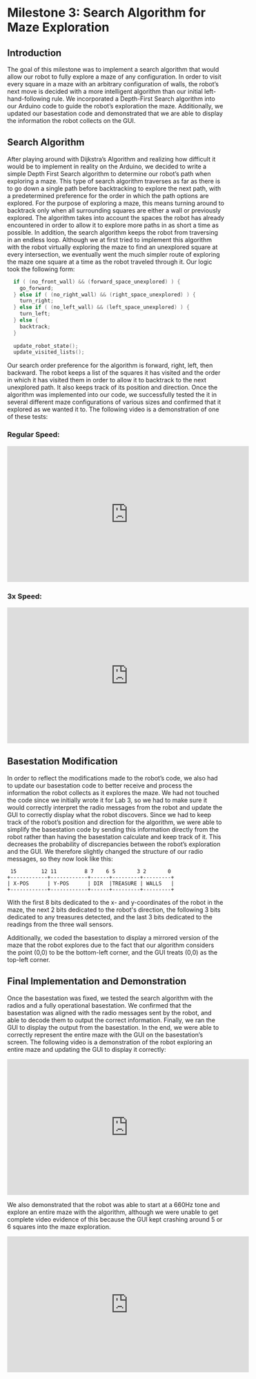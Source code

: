 # Milestone 3: Search Algorithm for Maze Exploration

## Introduction
The goal of this milestone was to implement a search algorithm that would allow our robot to fully explore a maze of any configuration. In order to visit every square in a maze with an arbitrary configuration of walls, the robot’s next move is decided with a more intelligent algorithm than our initial left-hand-following rule. We incorporated a Depth-First Search algorithm into our Arduino code to guide the robot’s exploration the maze. Additionally, we updated our basestation code and demonstrated that we are able to display the information the robot collects on the GUI.

## Search Algorithm
After playing around with Dijkstra’s Algorithm and realizing how difficult it would be to implement in reality on the Arduino, we decided to write a simple Depth First Search algorithm to determine our robot’s path when exploring a maze. This type of search algorithm traverses as far as there is to go down a single path before backtracking to explore the next path, with a predetermined preference for the order in which the path options are explored. For the purpose of exploring a maze, this means turning around to backtrack only when all surrounding squares are either a wall or previously explored. The algorithm takes into account the spaces the robot has already encountered in order to allow it to explore more paths in as short a time as possible. In addition, the search algorithm keeps the robot from traversing in an endless loop. Although we at first tried to implement this algorithm with the robot virtually exploring the maze to find an unexplored square at every intersection, we eventually went the much simpler route of exploring the maze one square at a time as the robot traveled through it. Our logic took the following form:

```cpp
  if ( (no_front_wall) && (forward_space_unexplored) ) {
    go_forward;
  } else if ( (no_right_wall) && (right_space_unexplored) ) {
    turn_right;
  } else if ( (no_left_wall) && (left_space_unexplored) ) {
    turn_left;
  } else {
    backtrack;
  }
  
  update_robot_state();
  update_visited_lists();
```

Our search order preference for the algorithm is forward, right, left, then backward. The robot keeps a list of the squares it has visited and the order in which it has visited them in order to allow it to backtrack to the next unexplored path. It also keeps track of its position and direction. Once the algorithm was implemented into our code, we successfully tested the it in several different maze configurations of various sizes and confirmed that it explored as we wanted it to. The following video is a demonstration of one of these tests:

### Regular Speed:
<iframe width="560" height="315" src="https://www.youtube.com/embed/p1IaieuAFX0" frameborder="0" allow="accelerometer; autoplay; encrypted-media; gyroscope; picture-in-picture" allowfullscreen></iframe>

### 3x Speed:
<iframe width="560" height="315" src="https://www.youtube.com/embed/JbzAFhrltYo" frameborder="0" allow="accelerometer; autoplay; encrypted-media; gyroscope; picture-in-picture" allowfullscreen></iframe>

## Basestation Modification
In order to reflect the modifications made to the robot’s code, we also had to update our basestation code to better receive and process the information the robot collects as it explores the maze. We had not touched the code since we initially wrote it for Lab 3, so we had to make sure it would correctly interpret the radio messages from the robot and update the GUI to correctly display what the robot discovers. Since we had to keep track of the robot’s position and direction for the algorithm, we were able to simplify the basestation code by sending this information directly from the robot rather than having the basestation calculate and keep track of it. This decreases the probability of discrepancies between the robot’s exploration and the GUI. We therefore slightly changed the structure of our radio messages, so they now look like this: 
```
 15        12 11         8 7    6 5       3 2       0
+------------+------------+------+---------+---------+
| X-POS      | Y-POS      | DIR  |TREASURE | WALLS   |
+------------+------------+------+---------+---------+

```
With the first 8 bits dedicated to the x- and y-coordinates of the robot in the maze, the next 2 bits dedicated to the robot's direction, the following 3 bits dedicated to any treasures detected, and the last 3 bits dedicated to the readings from the three wall sensors.

Additionally, we coded the basestation to display a mirrored version of the maze that the robot explores due to the fact that our algorithm considers the point (0,0) to be the bottom-left corner, and the GUI treats (0,0) as the top-left corner.

## Final Implementation and Demonstration
Once the basestation was fixed, we tested the search algorithm with the radios and a fully operational basestation. We confirmed that the basestation was aligned with the radio messages sent by the robot, and able to decode them to output the correct information. Finally, we ran the GUI to display the output from the basestation. In the end, we were able to correctly represent the entire maze with the GUI on the basestation’s screen. The following video is a demonstration of the robot exploring an entire maze and updating the GUI to display it correctly:

<iframe width="560" height="315" src="https://www.youtube.com/embed/cKP1L6YakC4" frameborder="0" allow="accelerometer; autoplay; encrypted-media; gyroscope; picture-in-picture" allowfullscreen></iframe>

We also demonstrated that the robot was able to start at a 660Hz tone and explore an entire maze with the algorithm, although we were unable to get complete video evidence of this because the GUI kept crashing around 5 or 6 squares into the maze exploration.

<iframe width="560" height="315" src="https://www.youtube.com/embed/gVXUPPQBTW0" frameborder="0" allow="accelerometer; autoplay; encrypted-media; gyroscope; picture-in-picture" allowfullscreen></iframe>
